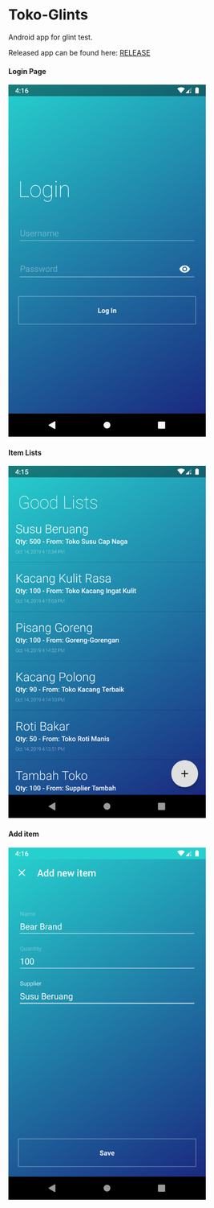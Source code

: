 # Toko-Glints
Android app for glint test.

Released app can be found here: [RELEASE](https://github.com/khrlimam/Toko-Glints/releases/tag/simple)

#### Login Page
<img src="ss/login.png" height="700"/>

#### Item Lists
<img src="ss/items.png" height="700" />

#### Add item
<img src="ss/add-item.png" height="700" />